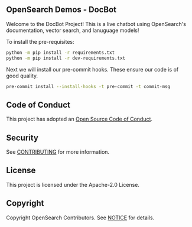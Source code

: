 ## OpenSearch Demos - DocBot

Welcome to the DocBot Project! This is a live chatbot using OpenSearch's documentation, vector search, and lanuguage models!

To install the pre-requisites:

```bash
python -m pip install -r requirements.txt
python -m pip install -r dev-requirements.txt
```

Next we will install our pre-commit hooks. These ensure our code is of good quality.
```bash
pre-commit install --install-hooks -t pre-commit -t commit-msg
```



## Code of Conduct

This project has adopted an [Open Source Code of Conduct](CODE_OF_CONDUCT.md).

## Security

See [CONTRIBUTING](CONTRIBUTING.md#security-issue-notifications) for more information.

## License

This project is licensed under the Apache-2.0 License.

## Copyright

Copyright OpenSearch Contributors. See [NOTICE](NOTICE) for details.
